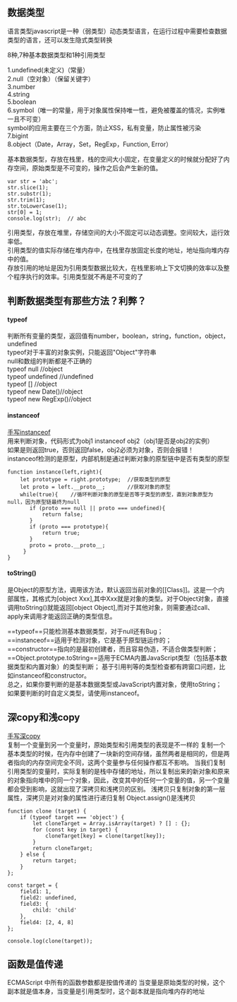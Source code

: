 ## 数据类型 ##  

语言类型javascript是一种（弱类型）动态类型语言，在运行过程中需要检查数据类型的语言，还可以发生隐式类型转换  

8种,7种基本数据类型和1种引用类型  

1.undefined(未定义)（常量）  
2.null（空对象）（保留关键字）  
3.number  
4.string  
5.boolean  
6.symbol（唯一的常量，用于对象属性保持唯一性，避免被覆盖的情况，实例唯一且不可变）  
symbol的应用主要在三个方面，防止XSS，私有变量，防止属性被污染  
7.bigint  
8.object（Date，Array，Set，RegExp，Function, Error）  

基本数据类型，存放在栈里，栈的空间大小固定，在变量定义的时候就分配好了内存空间，原始类型是不可变的，操作之后会产生新的值。
```
var str = 'abc';
str.slice(1);
str.substr(1);
str.trim(1);
str.toLowerCase(1);
str[0] = 1;
console.log(str);  // abc

```
引用类型，存放在堆里，存储空间的大小不固定可以动态调整。空间较大，运行效率低。  
引用类型的值实际存储在堆内存中，在栈里存放固定长度的地址，地址指向堆内存中的值。  
存放引用的地址是因为引用类型数据比较大，在栈里影响上下文切换的效率以及整个程序执行的效率。引用类型就不再是不可变的了

## 判断数据类型有那些方法？利弊？  ## 
#### typeof #### 
判断所有变量的类型，返回值有number，boolean，string，function，object，undefined  
typeof对于丰富的对象实例，只能返回"Object"字符串  
null和数组的判断都是不正确的  
typeof null //object  
typeof undefined //undefined  
typeof [] //object  
typeof new Date()//object  
typeof new RegExp()//object  

#### instanceof ####  
[手写instanceof](/Javascript/code1)  
用来判断对象，代码形式为obj1 instanceof obj2（obj1是否是obj2的实例）  
如果是则返回true，否则返回false，obj2必须为对象，否则会报错！  
instanceof检测的是原型，内部机制是通过判断对象的原型链中是否有类型的原型  

```
function instance(left,right){
    let prototype = right.prototype;  //获取类型的原型
    let proto = left.__proto__;       //获取对象的原型
    while(true){    //循环判断对象的原型是否等于类型的原型，直到对象原型为null，因为原型链最终为null
       if (proto === null || proto === undefined){
           return false;
       }
       if (proto === prototype){
           return true;
       }
       proto = proto.__proto__;
     }
}
```

#### toString()  ####

是Object的原型方法，调用该方法，默认返回当前对象的[[Class]]。这是一个内部属性，其格式为[object Xxx],其中Xxx就是对象的类型。对于Object对象，直接调用toString()就能返回[object Object],而对于其他对象，则需要通过call、apply来调用才能返回正确的类型信息。

==typeof==只能检测基本数据类型，对于null还有Bug；  
==instanceof==适用于检测对象，它是基于原型链运作的；  
==constructor==指向的是最初创建者，而且容易伪造，不适合做类型判断；  
==Object.prototype.toString==适用于ECMA内置JavaScript类型（包括基本数据类型和内置对象）的类型判断；
基于引用判等的类型检查都有跨窗口问题，比如instanceof和constructor。  
总之，如果你要判断的是基本数据类型或JavaScript内置对象，使用toString； 如果要判断的时自定义类型，请使用instanceof。

## 深copy和浅copy ## 
[手写深copy](/Javascript/code1)  
复制一个变量到另一个变量时，原始类型和引用类型的表现是不一样的
复制一个基本类型的时候，在内存中创建了一块新的空间存储，虽然两者是相同的，但是两者指向的内存空间完全不同，这两个变量参与任何操作都互不影响。
当我们复制引用类型的变量时，实际复制的是栈中存储的地址，所以复制出来的新对象和原来的对象指向堆中的同一个对象，因此，改变其中的任何一个变量的值，另一个变量都会受到影响，这就出现了深拷贝和浅拷贝的区别。
浅拷贝只复制对象的第一层属性，深拷贝是对对象的属性进行递归复制
Object.assign()是浅拷贝

```
function clone (target) {
    if (typeof target === 'object') {
        let cloneTarget = Array.isArray(target) ? [] : {};
        for (const key in target) {
            cloneTarget[key] = clone(target[key]);
        }
        return cloneTarget;
    } else {
        return target;
    }
};

const target = {
    field1: 1,
    field2: undefined,
    field3: {
        child: 'child'
    },
    field4: [2, 4, 8]
};

console.log(clone(target));

```
## 函数是值传递 ## 
ECMAScript 中所有的函数参数都是按值传递的
当变量是原始类型的时候，这个副本就是值本身，当变量是引用类型时，这个副本就是指向堆内存的地址




